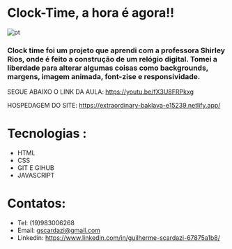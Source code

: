    # Clock-Time,  a hora é agora!!



![pt](https://user-images.githubusercontent.com/112108655/191618565-97a38808-46c9-4d41-91e1-2dd3d54112ab.png)


<h3>Clock time foi um projeto que aprendi com a professora Shirley Rios, onde é feito a construção de um relógio digital. Tomei a liberdade para alterar algumas coisas como backgrounds, margens, imagem animada, font-zise e responsividade. </h3>

SEGUE ABAIXO O LINK DA AULA: https://youtu.be/fX3U8FRPkxg

 HOSPEDAGEM DO SITE: https://extraordinary-baklava-e15239.netlify.app/
# Tecnologias :
- HTML
- CSS
- GIT E GIHUB
- JAVASCRIPT

# Contatos:
- Tel: (19)983006268
- Email: gscardazi@gmail.com
- Linkedin: https://www.linkedin.com/in/guilherme-scardazi-67875a1b8/
   
   
   
   
   
   
   
   
   
   

